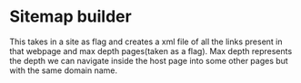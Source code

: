 # Sitemap builder
This takes in a site as flag and creates a xml file of all the links present in that webpage and max depth pages(taken as a flag). Max depth represents the depth we can navigate inside the host page into some other pages but with the same domain name.
